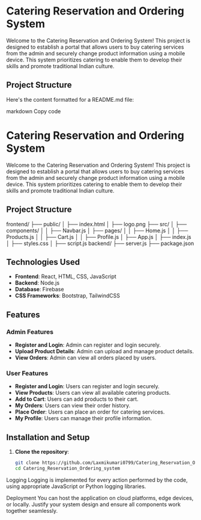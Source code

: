 # Catering Reservation and Ordering System

Welcome to the Catering Reservation and Ordering System! This project is designed to establish a portal that allows users to buy catering services from the admin and securely change product information using a mobile device. This system prioritizes catering to enable them to develop their skills and promote traditional Indian culture.

## Project Structure


Here's the content formatted for a README.md file:

markdown
Copy code
# Catering Reservation and Ordering System

Welcome to the Catering Reservation and Ordering System! This project is designed to establish a portal that allows users to buy catering services from the admin and securely change product information using a mobile device. This system prioritizes catering to enable them to develop their skills and promote traditional Indian culture.

## Project Structure

frontend/
├── public/
│ ├── index.html
│ ├── logo.png
├── src/
│ ├── components/
│ │ ├── Navbar.js
│ ├── pages/
│ │ ├── Home.js
│ │ ├── Products.js
│ │ ├── Cart.js
│ │ ├── Profile.js
│ ├── App.js
│ ├── index.js
│ ├── styles.css
│ ├── script.js
backend/
├── server.js
├── package.json


## Technologies Used

- **Frontend**: React, HTML, CSS, JavaScript
- **Backend**: Node.js
- **Database**: Firebase
- **CSS Frameworks**: Bootstrap, TailwindCSS

## Features

### Admin Features

- **Register and Login**: Admin can register and login securely.
- **Upload Product Details**: Admin can upload and manage product details.
- **View Orders**: Admin can view all orders placed by users.

### User Features

- **Register and Login**: Users can register and login securely.
- **View Products**: Users can view all available catering products.
- **Add to Cart**: Users can add products to their cart.
- **My Orders**: Users can view their order history.
- **Place Order**: Users can place an order for catering services.
- **My Profile**: Users can manage their profile information.

## Installation and Setup

1. **Clone the repository**:

   ```sh
   git clone https://github.com/Laxmikumari0799/Catering_Reservation_Ordering_system.git
   cd Catering_Reservation_Ordering_system
Logging
Logging is implemented for every action performed by the code, using appropriate JavaScript or Python logging libraries.

Deployment
You can host the application on cloud platforms, edge devices, or locally. Justify your system design and ensure all components work together seamlessly.

